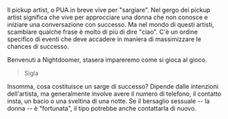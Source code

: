 Il pickup artist, o PUA in breve vive per "sargiare". Nel gergo dei pickup artist significa che vive per approcciare una donna che non conosce e iniziare una conversazione con successo. Ma nel mondo di questi artisti, scambiare qualche frase è molto di più di dire "ciao". C'è un ordine specifico di eventi che deve accadere in maniera di massimizzare le chances di successo. 

Benvenuti a Nightdoomer, stasera impareremo come si gioca al gioco.

> Sigla

Insomma, cosa costituisce un sarge di successo? Dipende dalle intenzioni dell'artista, ma generalmente involve avere il numero di telefono, il contatto insta, un bacio o una sveltina di una notte. Se il bersaglio sessuale -- la donna -- è "fortunata", il tipo potrebbe anche contattarla di nuovo.

